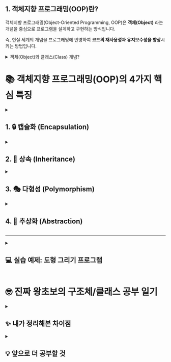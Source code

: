 ## **1. 객체지향 프로그래밍(OOP)란?**

객체지향 프로그래밍(Object-Oriented Programming, OOP)은 **객체(Object)** 라는 개념을 중심으로 프로그램을 설계하고 구현하는 방식입니다.

즉, 현실 세계의 개념을 프로그래밍에 반영하여 **코드의 재사용성과 유지보수성을 향상**시키는 방법입니다.

<details>
<summary>객체(Object)와 클래스(Class) 개념?</summary>
<div markdown="1">

### **📌 객체 (Object)**

- **현실 세계의 사물이나 개념을 코드로 표현한 것**
- 객체는 속성(데이터)과 동작(메서드)을 가집니다.
- 예를 들어, "자동차"라는 객체는 `색상`, `모델`, `속도` 등의 **속성**과 `달리다()`, `정지하다()` 등의 **동작**을 가집니다.

### **📌 클래스 (Class)**

- **객체를 생성하기 위한 설계도(틀)**
- 객체의 속성과 동작을 정의하는 역할을 합니다.
- 클래스는 여러 개의 객체를 생성하는 데 사용할 수 있습니다.

</div>
</details>

# 📚 객체지향 프로그래밍(OOP)의 4가지 핵심 특징

<details>
<summary><h2>1. 🔒 캡슐화 (Encapsulation)</h2></summary>

- **정의**: 데이터와 메서드를 하나의 객체로 묶고 외부 접근을 제한
- **목적**: 데이터 보호 및 무결성 유지
- **구현 방법**:
  - private/protected 접근 제어자 사용
  - getter/setter 메서드 활용
  </details>

<details>
<summary><h2>2. 🔄 상속 (Inheritance)</h2></summary>

- **정의**: 부모 클래스의 특성을 자식 클래스가 물려받음
- **장점**:
  - 코드 재사용성 향상
  - 유지보수 용이성
- **구현 예시**:
  ```swift
  class Parent { }
  class Child: Parent { }
  ```
  </details>

<details>
<summary><h2>3. 🎭 다형성 (Polymorphism)</h2></summary>

- **정의**: 같은 메서드를 다양한 방식으로 구현
- **종류**:
  - 오버라이딩 (Overriding)
  - 오버로딩 (Overloading)
- **핵심**: `override` 키워드로 메서드 재정의
</details>

<details>
<summary><h2>4. 🎯 추상화 (Abstraction)</h2></summary>

- **정의**: 핵심 정보만 남기고 불필요한 정보 숨김
- **구현 방법**:
  - 추상 클래스
  - 프로토콜/인터페이스
- **장점**: 복잡성 감소, 재사용성 증가
</details>

---

<details>
<summary><h2>💻 실습 예제: 도형 그리기 프로그램</h2></summary>

```swift
// 1. Shape 부모 클래스 정의
class Shape {
    func draw() {
        print("도형을 그립니다")
    }
}

// 2. 자식 클래스 구현
class Circle: Shape {
    override func draw() {
        print("○ 원을 그립니다")
    }
}

class Rectangle: Shape {
    override func draw() {
        print("□ 사각형을 그립니다")
    }
}

// 3. 실행 코드
let shapes: [Shape] = [Circle(), Rectangle()]
for shape in shapes {
    shape.draw()
}
```

**실행 결과**:

```
○ 원을 그립니다
□ 사각형을 그립니다
```

</details>

# 🤓 진짜 왕초보의 구조체/클래스 공부 일기

<details>
<summary><h2>✨ 내가 정리해본 차이점</h2></summary>

**구조체는:**

- 복사가 된다 (아직도 이해 못함...)
- `init` 안써도 된다 (편함!)
- 상속이 안된다 (이건 나중에 공부해야지...)

**클래스는:**

- 복사가 안되고 참조된다 (이것도 이해 못함 😭)
- `init` 꼭 써야함 (귀찮...)
- 상속된다 (이것도 나중에...)

**🌟 오늘의 깨달음:**
사실 아직도 많이 헷갈리는데... 일단 작은 데이터는 구조체 쓰라고 하니까 그렇게 해야겠다!

</details>

<details>
<summary><h2>💡 앞으로 더 공부할 것</h2></summary>

1. `init`이랑 `self` 개념 제대로 이해하기
2. 값 타입vs참조 타입 차이 알아보기
3. 상속이 뭔지 공부하기
4. 메모리 어떻게 동작하는지 찾아보기

**🙏 선배님들 도와주세요:**

- 실제로는 이거 어떻게 쓰는지 예제 좀 더 보고 싶어요
- 진짜 현업에서는 뭘 더 많이 쓰나요?
- 이거 외우고 있어야 하나요...? 😅
</details>
